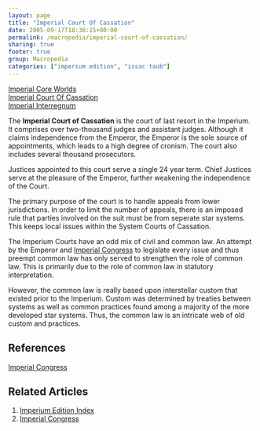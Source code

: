 ```yaml
---
layout: page
title: "Imperial Court Of Cassation"
date: 2005-09-17T18:38:15+00:00
permalink: /macropedia/imperial-court-of-cassation/
sharing: true
footer: true
group: Macropedia
categories: ["imperium edition", "issac taub"]
---
```


<div class='row'>
	<div class='col-md-4'><a href='/macropedia/imperial-core-worlds'>Imperial Core Worlds</a></div>
	<div class='col-md-4'><a href='/macropedia/imperial-court-of-cassation'>Imperial Court Of Cassation</a></div>
	<div class='col-md-4'><a href='/macropedia/imperial-interregnum'>Imperial Interregnum</a></div>
</div>


The **Imperial Court of Cassation** is the court of last resort in the Imperium. It comprises over two-thousand judges and assistant judges. Although it claims independence from the Emperor, the Emperor is the sole source of appointments, which leads to a high degree of cronism. The court also includes several thousand prosecutors.

Justices appointed to this court serve a single 24 year term. Chief Justices serve at the pleasure of the Emperor, further weakening the independence of the Court. 

The primary purpose of the court is to handle appeals from lower jurisdictions. In order to limit the number of appeals, there is an imposed rule that parties involved on the suit must be from seperate star systems. This keeps local issues within the System Courts of Cassation.

The Imperium Courts have an odd mix of civil and common law. An attempt by the Emperor and [Imperial Congress](/macropedia/imperial-congress) to legislate every issue and thus preempt common law has only served to strengthen the role of common law. This is primarily due to the role of common law in statutory interpretation.

However, the common law is really based upon interstellar custom that existed prior to the Imperium. Custom was determined by treaties between systems as well as common practices found among a majority of the more developed star systems. Thus, the common law is an intricate web of old custom and practices.

## References
[Imperial Congress](/macropedia/imperial-congress)

## Related Articles

1. [Imperium Edition Index](/macropedia/imperium-edition-index)
2. [Imperial Congress](/macropedia/imperial-congress)


 
